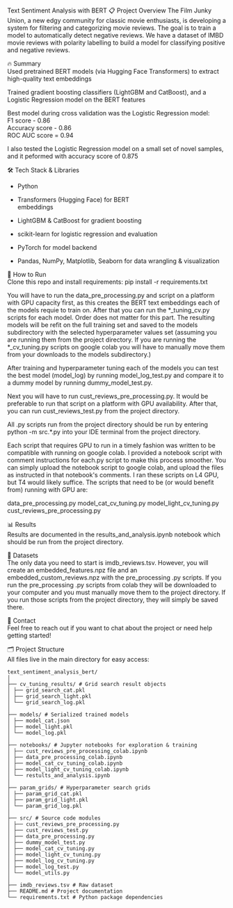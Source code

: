 Text Sentiment Analysis with BERT 
📋 Project Overview
The Film Junky Union, a new edgy community for classic movie enthusiasts, is developing a system for filtering and categorizing movie reviews. The goal is to train a model to automatically detect negative reviews. We have a dataset of IMBD movie reviews with polarity labelling to build a model for classifying positive and negative reviews.

🔥 Summary  
Used pretrained BERT models (via Hugging Face Transformers) to extract high-quality text embeddings

Trained gradient boosting classifiers (LightGBM and CatBoost), and a Logistic Regression model on the BERT features 

Best model during cross validation was the Logistic Regression model:  
F1 score - 0.86  
Accuracy score - 0.86  
ROC AUC score = 0.94   

I also tested the Logistic Regression model on a small set of novel samples, and it peformed with accuracy score of 0.875

🛠️ Tech Stack & Libraries
- Python 

- Transformers (Hugging Face) for BERT     
embeddings 

- LightGBM & CatBoost for gradient boosting 

- scikit-learn for logistic regression and evaluation

- PyTorch for model backend 

- Pandas, NumPy, Matplotlib, Seaborn for data wrangling & visualization


🚀 How to Run  
Clone this repo and install requirements:
pip install -r requirements.txt

You will have to run the data_pre_processing.py and script on a platform with GPU capacity first, as this creates the BERT text embeddings each of the models requie to train on. After that you can run the *_tuning_cv.py scripts for each model. Order does not matter for this part. The resulting models will be refit on the full training set and saved to the models subdirectory with the selected hyperparameter values set (assuming you are running them from the project directory. If you are running the *_cv_tuning.py scripts on google colab you will have to manually move them from your downloads to the models subdirectory.)

After training and hyperparameter tuning each of the models you can test the best model (model_log) by running model_log_test.py and compare it to a dummy model by running dummy_model_test.py. 

Next you will have to run cust_reviews_pre_processing.py. It would be preferable to run that script on a platform with GPU availability. After that, you can run cust_reviews_test.py from the project directory. 

All .py scripts run from the project directory should be run by entering python -m src.*.py into your IDE terminal from the project directory.

Each script that requires GPU to run in a timely fashion was written to be compatible with running on google colab. I provided a notebook script with comment instructions for each.py script to make this process smoother. You can simply upload the notebook script to google colab, and upload the files as instructed in that notebook's comments. I ran these scripts on L4 GPU, but T4 would likely suffice. The scripts that need to be (or would benefit from) running with GPU are:

data_pre_processing.py
model_cat_cv_tuning.py
model_light_cv_tuning.py
cust_reviews_pre_processing.py

📊 Results  
Results are documented in the results_and_analysis.ipynb notebook which should be run from the project directory. 

🤝 Datasets   
The only data you need to start is imdb_reviews.tsv. However, you will create an embedded_features.npz file and an embedded_custom_reviews.npz with the pre_processing .py scripts. If you run the pre_processing .py scripts from colab they will be downloaded to your computer and you must manually move them to the project directory. If you run those scripts from the project directory, they will simply be saved there. 

🤝 Contact  
Feel free to reach out if you want to chat about the project or need help getting started!

🗂️ Project Structure  
All files live in the main directory for easy access:
```
text_sentiment_analysis_bert/
│
├── cv_tuning_results/ # Grid search result objects
│ ├── grid_search_cat.pkl
│ ├── grid_search_light.pkl
│ └── grid_search_log.pkl
│
├── models/ # Serialized trained models
│ ├── model_cat.json
│ ├── model_light.pkl
│ └── model_log.pkl
│
├── notebooks/ # Jupyter notebooks for exploration & training
│ ├── cust_reviews_pre_processing_colab.ipynb
│ ├── data_pre_processing_colab.ipynb
│ ├── model_cat_cv_tuning_colab.ipynb
│ ├── model_light_cv_tuning_colab.ipynb
│ └── restults_and_analysis.ipynb
│
├── param_grids/ # Hyperparameter search grids
│ ├── param_grid_cat.pkl
│ ├── param_grid_light.pkl
│ └── param_grid_log.pkl
│
├── src/ # Source code modules
│ ├── cust_reviews_pre_processing.py
│ ├── cust_reviews_test.py
│ ├── data_pre_processing.py
│ ├── dummy_model_test.py
│ ├── model_cat_cv_tuning.py
│ ├── model_light_cv_tuning.py
│ ├── model_log_cv_tuning.py
│ ├── model_log_test.py
│ └── model_utils.py
│
├── imdb_reviews.tsv # Raw dataset
├── README.md # Project documentation
└── requirements.txt # Python package dependencies
